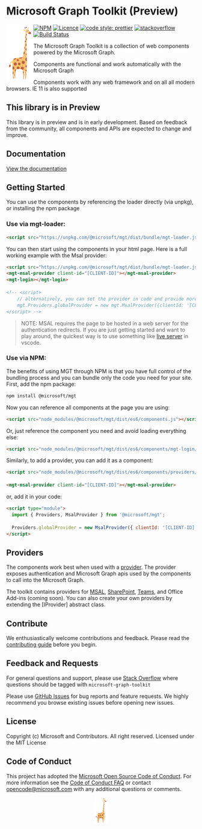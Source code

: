 # Microsoft Graph Toolkit (Preview)

<img align="left" height="150" src="https://github.com/microsoftgraph/microsoft-graph-toolkit/raw/master/assets/graff.png" title="Graff the Giraffe">

[![NPM](https://img.shields.io/npm/v/@microsoft/mgt.svg)](https://www.npmjs.com/package/@microsoft/mgt) [![Licence](https://img.shields.io/github/license/microsoftgraph/microsoft-graph-toolkit.svg)](https://github.com/microsoftgraph/msgraph-sdk-javascript) [![code style: prettier](https://img.shields.io/badge/code_style-prettier-ff69b4.svg)](https://github.com/microsoftgraph/msgraph-sdk-javascript) [![stackoverflow](https://img.shields.io/stackexchange/stackoverflow/t/microsoft-graph-toolkit.svg)](https://stackoverflow.com/questions/tagged/microsoft-graph-toolkit)
[![Build Status](https://dev.azure.com/microsoft-graph-toolkit/microsoft-graph-toolkit/_apis/build/status/microsoftgraph.microsoft-graph-toolkit?branchName=master)](https://dev.azure.com/microsoft-graph-toolkit/microsoft-graph-toolkit/_build/latest?definitionId=1&branchName=master)

The Microsoft Graph Toolkit is a collection of web components powered by the Microsoft Graph.

Components are functional and work automatically with the Microsoft Graph

Components work with any web framework and on all all modern browsers. IE 11 is also supported

## This library is in Preview

This library is in preview and is in early development. Based on feedback from the community, all components and APIs are expected to change and improve.

## Documentation

[View the documentation](./docs)

## Getting Started

You can use the components by referencing the loader directly (via unpkg), or installing the npm package

### Use via mgt-loader:

```html
<script src="https://unpkg.com/@microsoft/mgt/dist/bundle/mgt-loader.js"></script>
```

You can then start using the components in your html page. Here is a full working example with the Msal provider:

```html
<script src="https://unpkg.com/@microsoft/mgt/dist/bundle/mgt-loader.js"></script>
<mgt-msal-provider client-id="[CLIENT-ID]"></mgt-msal-provider>
<mgt-login></mgt-login>

<!-- <script>
    // alternatively, you can set the provider in code and provide more options
    mgt.Providers.globalProvider = new mgt.MsalProvider({clientId: '[CLIENT-ID]'});
</script> -->
```

> NOTE: MSAL requires the page to be hosted in a web server for the authentication redirects. If you are just getting started and want to play around, the quickest way is to use something like [live server](https://marketplace.visualstudio.com/items?itemName=ritwickdey.LiveServer) in vscode.

### Use via NPM:

The benefits of using MGT through NPM is that you have full control of the bundling process and you can bundle only the code you need for your site. First, add the npm package:

```bash
npm install @microsoft/mgt
```

Now you can reference all components at the page you are using:

```html
<script src="node_modules/@microsoft/mgt/dist/es6/components.js"></script>
```

Or, just reference the component you need and avoid loading everything else:

```html
<script src="node_modules/@microsoft/mgt/dist/es6/components/mgt-login/mgt-login.js"></script>
```

Similarly, to add a provider, you can add it as a component:

```html
<script src="node_modules/@microsoft/mgt/dist/es6/components/providers/mgt-msal-provider.js"></script>

<mgt-msal-provider client-id="[CLIENT-ID]"></mgt-msal-provider>
```

or, add it in your code:

```html
<script type="module">
  import { Providers, MsalProvider } from '@microsoft/mgt';

  Providers.globalProvider = new MsalProvider({ clientId: '[CLIENT-ID]' });
</script>
```

## Providers

The components work best when used with a [provider](./docs/providers.md). The provider exposes authentication and Microsoft Graph apis used by the components to call into the Microsoft Graph.

The toolkit contains providers for [MSAL](./docs/providers/msal.md), [SharePoint](./docs/providers/sharepoint.md), [Teams](./docs/providers/teams.md), and Office Add-ins (coming soon). You can also create your own providers by extending the [IProvider] abstract class.

## Contribute

We enthusiastically welcome contributions and feedback. Please read the [contributing guide](CONTRIBUTING.md) before you begin.

## Feedback and Requests

For general questions and support, please use [Stack Overflow](https://stackoverflow.com/questions/tagged/microsoft-graph-toolkit) where questions should be tagged with `microsoft-graph-toolkit`

Please use [GitHub Issues](https://github.com/microsoftgraph/microsoft-graph-toolkit/issues?q=is%3Aissue+is%3Aopen+sort%3Aupdated-desc) for bug reports and feature requests. We highly recommend you browse existing issues before opening new issues.

## License

Copyright (c) Microsoft and Contributors. All right reserved. Licensed under the MIT License

## Code of Conduct

This project has adopted the [Microsoft Open Source Code of Conduct](https://opensource.microsoft.com/codeofconduct/). For more information see the [Code of Conduct FAQ](https://opensource.microsoft.com/codeofconduct/faq/) or contact [opencode@microsoft.com](mailto:opencode@microsoft.com) with any additional questions or comments.

<p align="center">
<img height="70" src="assets/graff.png?raw=true" title="Graff the Giraffe">
</p>
